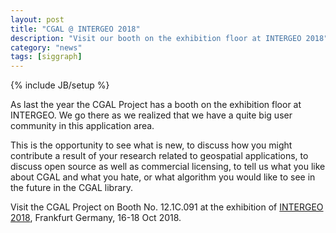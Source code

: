 ```yaml
---
layout: post
title: "CGAL @ INTERGEO 2018"
description: "Visit our booth on the exhibition floor at INTERGEO 2018"
category: "news"
tags: [siggraph]
---
```

{% include JB/setup %}

As last the year the CGAL Project has a booth on the
exhibition floor at INTERGEO.  We go there as we realized that we have
a quite big user community in this application area.


This is the opportunity to see what is new, to discuss how you
might contribute a result of your research related to geospatial applications, to discuss
open source as well as commercial licensing, to tell us what you like about CGAL and what you hate,
or what algorithm you would like to see in the future in the CGAL library.

Visit the CGAL Project on Booth No. 12.1C.091 at the exhibition of <a href="https://www.intergeo.de/intergeo-en/trade-fair.php">INTERGEO 2018</a>,
Frankfurt Germany, 16-18 Oct 2018.
